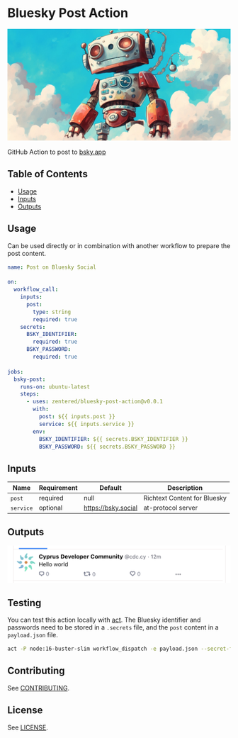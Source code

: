 # Bluesky Post Action

<p align="center">
  <img src=".github/assets/cute_robot_in_the_center_with_a_blue_sky.jpg">
</p>

GitHub Action to post to [bsky.app](bsky.app)

## Table of Contents

- [Usage](#usage)
- [Inputs](#inputs)
- [Outputs](#outputs)

## Usage

Can be used directly or in combination with another workflow to prepare the post
content.

```yaml
name: Post on Bluesky Social

on:
  workflow_call:
    inputs:
      post:
        type: string
        required: true
    secrets:
      BSKY_IDENTIFIER:
        required: true
      BSKY_PASSWORD:
        required: true

jobs:
  bsky-post:
    runs-on: ubuntu-latest
    steps:
      - uses: zentered/bluesky-post-action@v0.0.1
        with:
          post: ${{ inputs.post }}
          service: ${{ inputs.service }}
        env:
          BSKY_IDENTIFIER: ${{ secrets.BSKY_IDENTIFIER }}
          BSKY_PASSWORD: ${{ secrets.BSKY_PASSWORD }}
```

## Inputs

| Name      | Requirement | Default             | Description                  |
| --------- | ----------- | ------------------- | ---------------------------- |
| `post`    | required    | null                | Richtext Content for Bluesky |
| `service` | optional    | https://bsky.social | at-protocol server           |

## Outputs

![screenshot of github comment](.github/assets/output.png)

## Testing

You can test this action locally with [act](https://github.com/nektos/act). The
Bluesky identifier and passwords need to be stored in a `.secrets` file, and the
`post` content in a `payload.json` file.

```bash
act -P node:16-buster-slim workflow_dispatch -e payload.json --secret-file .secrets
```

## Contributing

See [CONTRIBUTING](CONTRIBUTING.md).

## License

See [LICENSE](LICENSE).
